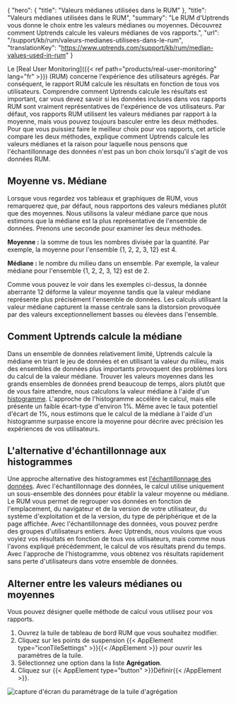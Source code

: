 {
  "hero": {
    "title": "Valeurs médianes utilisées dans le RUM"
  },
  "title": "Valeurs médianes utilisées dans le RUM",
"summary": "Le RUM d'Uptrends vous donne le choix entre les valeurs médianes ou moyennes. Découvrez comment Uptrends calcule les valeurs médianes de vos rapports.",
  "url": "/support/kb/rum/valeurs-medianes-utilisees-dans-le-rum",
  "translationKey": "https://www.uptrends.com/support/kb/rum/median-values-used-in-rum"
}

Le [Real User Monitoring]({{< ref path="products/real-user-monitoring" lang="fr" >}}) (RUM) concerne l'expérience des utilisateurs agrégés. Par conséquent, le rapport RUM calcule les résultats en fonction de tous vos utilisateurs. Comprendre comment Uptrends calcule les résultats est important, car vous devez savoir si les données incluses dans vos rapports RUM sont vraiment représentatives de l'expérience de vos utilisateurs. Par défaut, vos rapports RUM utilisent les valeurs médianes par rapport à la moyenne, mais vous pouvez toujours basculer entre les deux méthodes. Pour que vous puissiez faire le meilleur choix pour vos rapports, cet article compare les deux méthodes, explique comment Uptrends calcule les valeurs médianes et la raison pour laquelle nous pensons que l'échantillonnage des données n'est pas un bon choix lorsqu'il s'agit de vos données RUM.

## Moyenne vs. Médiane

Lorsque vous regardez vos tableaux et graphiques de RUM, vous remarquerez que, par défaut, nous rapportons des valeurs médianes plutôt que des moyennes. Nous utilisons la valeur médiane parce que nous estimons que la médiane est la plus représentative de l'ensemble de données. Prenons une seconde pour examiner les deux méthodes.

**Moyenne :** la somme de tous les nombres divisée par la quantité. Par exemple, la moyenne pour l'ensemble {1, 2, 2, 3, 12} est 4.

**Médiane :** le nombre du milieu dans un ensemble. Par exemple, la valeur médiane pour l'ensemble {1, 2, 2, 3, 12} est de 2.

Comme vous pouvez le voir dans les exemples ci-dessus, la donnée aberrante 12 déforme la valeur moyenne tandis que la valeur médiane représente plus précisément l'ensemble de données. Les calculs utilisant la valeur médiane capturent la masse centrale sans la distorsion provoquée par des valeurs exceptionnellement basses ou élevées dans l'ensemble.

## Comment Uptrends calcule la médiane

Dans un ensemble de données relativement limité, Uptrends calcule la médiane en triant le jeu de données et en utilisant la valeur du milieu, mais des ensembles de données plus importants provoquent des problèmes lors du calcul de la valeur médiane. Trouver les valeurs moyennes dans les grands ensembles de données prend beaucoup de temps, alors plutôt que de vous faire attendre, nous calculons la valeur médiane à l'aide d'un [histogramme](https://en.wikipedia.org/wiki/Histogram). L'approche de l'histogramme accélère le calcul, mais elle présente un faible écart-type d'environ 1%. Même avec le taux potentiel d'écart de 1%, nous estimons que le calcul de la médiane à l'aide d'un histogramme surpasse encore la moyenne pour décrire avec précision les expériences de vos utilisateurs.

## L'alternative d'échantillonnage aux histogrammes

Une approche alternative des histogrammes est [l'échantillonnage des données](https://support.google.com/analytics/answer/2637192?hl=en). Avec l'échantillonnage des données, le calcul utilise uniquement un sous-ensemble des données pour établir la valeur moyenne ou médiane. Le RUM vous permet de regrouper vos données en fonction de l'emplacement, du navigateur et de la version de votre utilisateur, du système d'exploitation et de la version, du type de périphérique et de la page affichée. Avec l'échantillonnage des données, vous pouvez perdre des groupes d'utilisateurs entiers. Avec Uptrends, nous voulons que vous voyiez vos résultats en fonction de tous vos utilisateurs, mais comme nous l'avons expliqué précédemment, le calcul de vos résultats prend du temps. Avec l'approche de l'histogramme, vous obtenez vos résultats rapidement sans perte d'utilisateurs dans votre ensemble de données.

## Alterner entre les valeurs médianes ou moyennes

Vous pouvez désigner quelle méthode de calcul vous utilisez pour vos rapports.

1. Ouvrez la tuile de tableau de bord RUM que vous souhaitez modifier.
2. Cliquez sur les points de suspension {{< AppElement type="iconTileSettings" >}}{{< /AppElement >}} pour ouvrir les paramètres de la tuile.
3. Sélectionnez une option dans la liste **Agrégation**.
4. Cliquez sur {{< AppElement type="button" >}}Définir{{< /AppElement >}}.

![capture d'écran du paramétrage de la tuile d'agrégation](/img/content/scr_RUM-tile-median-average.min.png)
